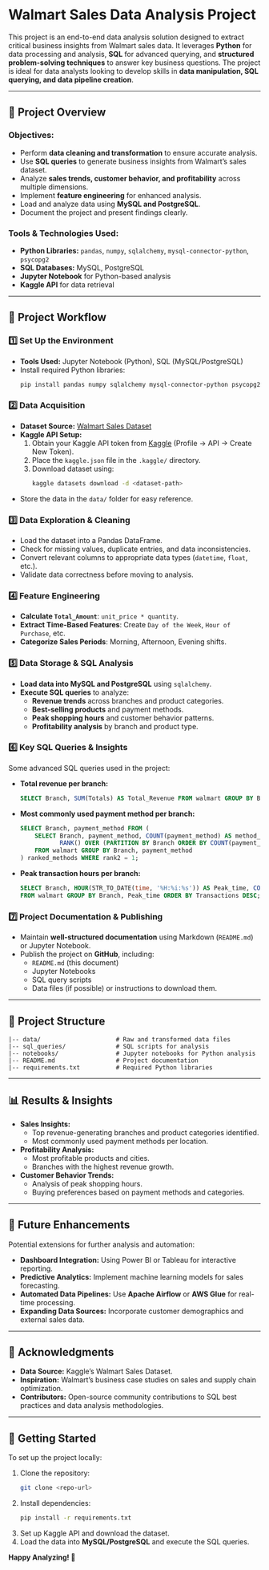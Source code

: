 # Walmart Sales Data Analysis Project

This project is an end-to-end data analysis solution designed to extract critical business insights from Walmart sales data. It leverages **Python** for data processing and analysis, **SQL** for advanced querying, and **structured problem-solving techniques** to answer key business questions. The project is ideal for data analysts looking to develop skills in **data manipulation, SQL querying, and data pipeline creation**.

---

## 📌 Project Overview

### **Objectives:**
- Perform **data cleaning and transformation** to ensure accurate analysis.
- Use **SQL queries** to generate business insights from Walmart’s sales dataset.
- Analyze **sales trends, customer behavior, and profitability** across multiple dimensions.
- Implement **feature engineering** for enhanced analysis.
- Load and analyze data using **MySQL and PostgreSQL**.
- Document the project and present findings clearly.

### **Tools & Technologies Used:**
- **Python Libraries:** `pandas`, `numpy`, `sqlalchemy`, `mysql-connector-python`, `psycopg2`
- **SQL Databases:** MySQL, PostgreSQL
- **Jupyter Notebook** for Python-based analysis
- **Kaggle API** for data retrieval

---

## 🚀 Project Workflow

### **1️⃣ Set Up the Environment**
- **Tools Used:** Jupyter Notebook (Python), SQL (MySQL/PostgreSQL)
- Install required Python libraries:
  ```bash
  pip install pandas numpy sqlalchemy mysql-connector-python psycopg2
  ```

### **2️⃣ Data Acquisition**
- **Dataset Source:** [Walmart Sales Dataset](https://www.kaggle.com/najir0123/walmart-10k-sales-datasets)
- **Kaggle API Setup:**
  1. Obtain your Kaggle API token from [Kaggle](https://www.kaggle.com/) (Profile → API → Create New Token).
  2. Place the `kaggle.json` file in the `.kaggle/` directory.
  3. Download dataset using:
     ```bash
     kaggle datasets download -d <dataset-path>
     ```
- Store the data in the `data/` folder for easy reference.

### **3️⃣ Data Exploration & Cleaning**
- Load the dataset into a Pandas DataFrame.
- Check for missing values, duplicate entries, and data inconsistencies.
- Convert relevant columns to appropriate data types (`datetime`, `float`, etc.).
- Validate data correctness before moving to analysis.

### **4️⃣ Feature Engineering**
- **Calculate `Total_Amount`**: `unit_price * quantity`.
- **Extract Time-Based Features**: Create `Day of the Week`, `Hour of Purchase`, etc.
- **Categorize Sales Periods**: Morning, Afternoon, Evening shifts.

### **5️⃣ Data Storage & SQL Analysis**
- **Load data into MySQL and PostgreSQL** using `sqlalchemy`.
- **Execute SQL queries** to analyze:
  - **Revenue trends** across branches and product categories.
  - **Best-selling products** and payment methods.
  - **Peak shopping hours** and customer behavior patterns.
  - **Profitability analysis** by branch and product type.

### **6️⃣ Key SQL Queries & Insights**
Some advanced SQL queries used in the project:
- **Total revenue per branch:**
  ```sql
  SELECT Branch, SUM(Totals) AS Total_Revenue FROM walmart GROUP BY Branch ORDER BY Total_Revenue DESC;
  ```
- **Most commonly used payment method per branch:**
  ```sql
  SELECT Branch, payment_method FROM (
      SELECT Branch, payment_method, COUNT(payment_method) AS method_count,
             RANK() OVER (PARTITION BY Branch ORDER BY COUNT(payment_method) DESC) AS rank2
      FROM walmart GROUP BY Branch, payment_method
  ) ranked_methods WHERE rank2 = 1;
  ```
- **Peak transaction hours per branch:**
  ```sql
  SELECT Branch, HOUR(STR_TO_DATE(time, '%H:%i:%s')) AS Peak_time, COUNT(*) AS Transactions
  FROM walmart GROUP BY Branch, Peak_time ORDER BY Transactions DESC;
  ```

### **7️⃣ Project Documentation & Publishing**
- Maintain **well-structured documentation** using Markdown (`README.md`) or Jupyter Notebook.
- Publish the project on **GitHub**, including:
  - `README.md` (this document)
  - Jupyter Notebooks
  - SQL query scripts
  - Data files (if possible) or instructions to download them.

---

## 📂 Project Structure

```plaintext
|-- data/                     # Raw and transformed data files
|-- sql_queries/              # SQL scripts for analysis
|-- notebooks/                # Jupyter notebooks for Python analysis
|-- README.md                 # Project documentation
|-- requirements.txt          # Required Python libraries
```

---

## 📊 Results & Insights

- **Sales Insights:**
  - Top revenue-generating branches and product categories identified.
  - Most commonly used payment methods per location.
- **Profitability Analysis:**
  - Most profitable products and cities.
  - Branches with the highest revenue growth.
- **Customer Behavior Trends:**
  - Analysis of peak shopping hours.
  - Buying preferences based on payment methods and categories.

---

## 🔮 Future Enhancements

Potential extensions for further analysis and automation:
- **Dashboard Integration:** Using Power BI or Tableau for interactive reporting.
- **Predictive Analytics:** Implement machine learning models for sales forecasting.
- **Automated Data Pipelines:** Use **Apache Airflow** or **AWS Glue** for real-time processing.
- **Expanding Data Sources:** Incorporate customer demographics and external sales data.

---

## 🙌 Acknowledgments

- **Data Source:** Kaggle’s Walmart Sales Dataset.
- **Inspiration:** Walmart’s business case studies on sales and supply chain optimization.
- **Contributors:** Open-source community contributions to SQL best practices and data analysis methodologies.

---

## 📢 Getting Started

To set up the project locally:
1. Clone the repository:
   ```bash
   git clone <repo-url>
   ```
2. Install dependencies:
   ```bash
   pip install -r requirements.txt
   ```
3. Set up Kaggle API and download the dataset.
4. Load the data into **MySQL/PostgreSQL** and execute the SQL queries.

**Happy Analyzing! 🎯**

